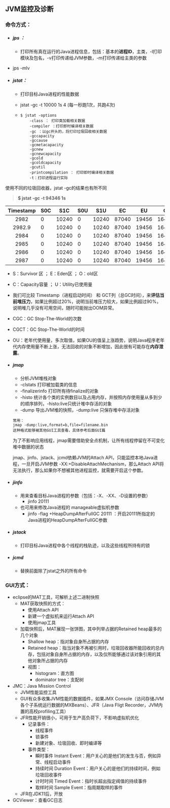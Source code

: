 ## JVM监控及诊断



### 命令方式：

- ##### jps ：
  
  - 打印所有真在运行的Java进程信息，包括：基本的**进程ID**，主类，-l打印模块及包名，-v打印传递给JVM参数，-m打印传递给主类的参数
- jps -mlv
  
- ##### jstat：

  - 打印目标Java进程的性能数据

  - jstat -gc -t 10000 1s 4   (每一秒跑1次，共跑4次)

  - ```shell
    $ jstat -options
        -class ： 打印类加载相关数据
        -compiler ：打印即时编译相关数据
        -gc ：以gc开头的，将打印垃圾回收相关数据
        -gccapacity
        -gccause
        -gcmetacapacity
        -gcnew
        -gcnewcapacity
        -gcold
        -gcoldcapacity
        -gcutil
        -printcompilation ： 打印即时编译相关数据
        -t：打印进程运行实际
    ```

使用不同的垃圾回收器，jstat -gc的结果也有所不同

> **$ jstat -gc -t 94346 1s**

| Timestamp | S0C  | S1C   | S0U  | S1U   | EC    | EU    | OC     | OU      | MC    | MU      | CCSC | CCSU | YGC  | YGCT | FGC  | FGCT | CGC  | CGCT  | GCT   |
| :-------: | ---- | ----- | ---- | ----- | ----- | ----- | ------ | ------- | ----- | ------- | ---- | ---- | ---- | ---- | ---- | ---- | ---- | ----- | ----- |
|   2982    | 0    | 10240 | 0    | 10240 | 87040 | 19456 | 164864 | 77213.4 | 37504 | 36272.1 | 4224 | 3861 | 10   | 0.09 | 0    | 0    | 4    | 0.006 | 0.096 |
|  2982.9   | 0    | 10240 | 0    | 10240 | 87040 | 19456 | 164864 | 77213.4 | 37504 | 36272.1 | 4224 | 3861 | 10   | 0.09 | 0    | 0    | 4    | 0.006 | 0.096 |
|   2984    | 0    | 10240 | 0    | 10240 | 87040 | 19456 | 164864 | 77213.4 | 37504 | 36272.1 | 4224 | 3861 | 10   | 0.09 | 0    | 0    | 4    | 0.006 | 0.096 |
|   2985    | 0    | 10240 | 0    | 10240 | 87040 | 19456 | 164864 | 77213.4 | 37504 | 36272.1 | 4224 | 3861 | 10   | 0.09 | 0    | 0    | 4    | 0.006 | 0.096 |
|   2986    | 0    | 10240 | 0    | 10240 | 87040 | 19456 | 164864 | 77213.4 | 37504 | 36272.1 | 4224 | 3861 | 10   | 0.09 | 0    | 0    | 4    | 0.006 | 0.096 |
|   2987    | 0    | 10240 | 0    | 10240 | 87040 | 19456 | 164864 | 77213.4 | 37504 | 36272.1 | 4224 | 3861 | 10   | 0.09 | 0    | 0    | 4    | 0.006 | 0.096 |

- S：Survivor 区 ； E：Eden区 ； O：old区

- C：Capacity容量 ； U：Utility已使用量

- 我们可比较 Timestamp（进程启动时间） 和 GCT列（总GC时间），来**评估当前堆压力**，如果比例超过20%，说明当前堆压力较大，如果比例超过90%，说明堆几乎没有可用空间，随时可能抛出OOM异常。

- CGC：GC Stop-The-World的次数
- CGCT：GC Stop-The-World的时间
- OU：老年代使用量，多次取值，如果OU的值呈上涨趋势，说明Java程序老年代内存使用量不断上涨，无法回收的对象不断增加，因此很有可能存在**内存泄露**。



- ##### jmap

  - 分析JVM堆栈对象
  - -clstats  打印被加载类的信息
  - -finalizerinfo 打印所有待finalize的对象
  - -histo 统计各个类的实例数目以及占用内存，并按照内存使用量从多到少的顺序排列，-histo:live只统计堆中存活的对象
  - -dump 导出JVM堆的快照，-dump:live 只保存堆中存活对象

  ```
  常用：
  jmap -dump:live,format=b,file=filename.bin
  这种格式能够被其他GUI工具查看，具体参考后面GUI篇
  ```

  为了不影响应用线程，jmap需要借助安全点机制，让所有线程停留在不可变化堆中数据的状态

  jmap、jinfo、jstack、jcmd依赖JVM的Attach API，只能监控本地Java进程，一旦开启JVM参数 -XX:+DisableAttachMechanism，那么Attach API将无法执行，那么如果你不想被其他进程监控，就需要开启这个参数。



- ##### jinfo

  - 用来查看目标Java进程的参数（包括：-X、-XX、-D设置的参数）
    - jinfo 20111
  - 也可用来修改Java进程的 manageable虚拟机参数
    - jinfo -flag +HeapDumpAfterFullGC 20111   ：开启20111所指定的Java进程的HeapDumpAfterFullGC参数



- ##### jstack

  - 打印目标Java进程中各个线程的栈轨迹，以及这些线程所持有的锁



- ##### jcmd

  - 替换前面除了jstat之外的所有命令





### GUI方式：

- eclipse的MAT工具，可解析上述二进制快照
  - MAT获取快照的方式：
    - 使用Attach API
    - 新建一个虚拟机来运行Attach API
    - 使用jmap工具
  - 加载快照后，MAT展现一张饼图，其中列举占据的Retained heap最多的几个对象
    - Shallow heap：指对象自身所占据的内存
    - Retained heap：指当对象不再被引用时，垃圾回收器所能回收的总内存，包括对象自身所占据的内存，以及仅所能够通过该对象引用的其他对象所占据的内存
    - 视图：
      - histogram：直方图
      - dominator tree：支配树
- JMC：Java Mission Control
  - JVM性能监控工具
  - GUI有众多收集JVM性能的数据插件，如果JMX Console（访问存储JVM各个子系统运行数据的MXBeans）、JFR（Java Fligt Recorder，JVM内置的高校profiling工具）
  - JFR性能开销很小，可用于生产高负荷下，不影响虚拟机优化
    - 记录事件：
      - 线程事件
      - 锁事件
      - 新建对象、垃圾回收、即时编译等
    - 事件类型：
      - 瞬时事件 Instant Event：用户关心的是他们的发生与否，例如异常、线程启动事件
      - 持续时间 Duration Event：用户关心的是他们的持续时间，例如垃圾回收事件
      - 计时时间 Timed Event：指时长超出指定阀值的持续事件
      - 取样时间 Sample Event：指周期取样的事件
  - JFR在JDK11后，开放
- GCViewer：查看GC日志